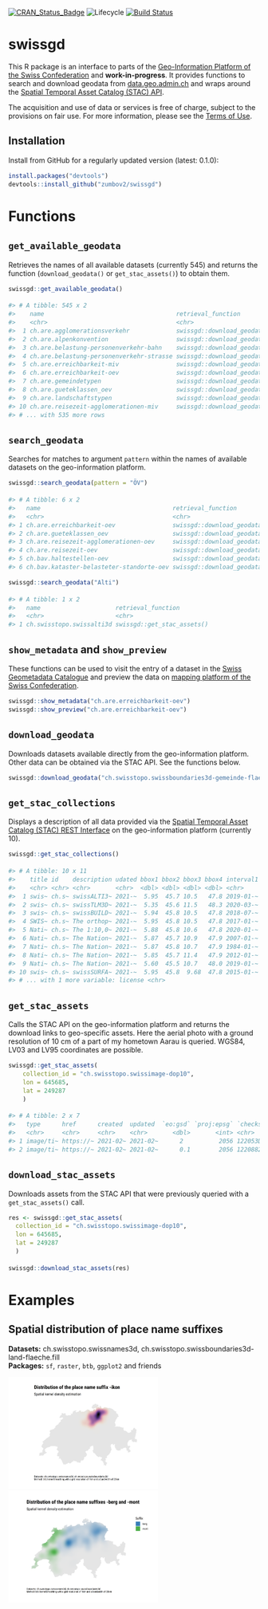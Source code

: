 [![CRAN_Status_Badge](http://www.r-pkg.org/badges/version/swissgd)](https://cran.r-project.org/package=swissgd)
![Lifecycle](https://img.shields.io/badge/lifecycle-maturing-orange.svg)
[![Build Status](https://travis-ci.org/zumbov2/swissgd.svg?branch=master)](https://travis-ci.org/zumbov2/swissgd)

# swissgd
This R package is an interface to parts of the [Geo-Information Platform of the Swiss Confederation](https://www.geo.admin.ch/en/geo-services/geo-services/download-services.html) and **work-in-progress**. It provides functions to search and download geodata from [data.geo.admin.ch](https://data.geo.admin.ch/) and wraps around the [Spatial Temporal Asset Catalog (STAC) API](https://data.geo.admin.ch/api/stac/v0.9/).
 
The acquisition and use of data or services is free of charge, subject to the provisions on fair use. For more information, please see the [Terms of Use](https://www.geo.admin.ch/en/geo-services/geo-services/terms-of-use.html).

## Installation
Install from GitHub for a regularly updated version (latest: 0.1.0):

```r
install.packages("devtools")
devtools::install_github("zumbov2/swissgd")

```

# Functions

## `get_available_geodata`
Retrieves the names of all available datasets (currently 545) and returns the function (`download_geodata()` or `get_stac_assets()`) to obtain them.

``` r
swissgd::get_available_geodata()

#> # A tibble: 545 x 2
#>    name                                     retrieval_function         
#>    <chr>                                    <chr>                      
#>  1 ch.are.agglomerationsverkehr             swissgd::download_geodata()
#>  2 ch.are.alpenkonvention                   swissgd::download_geodata()
#>  3 ch.are.belastung-personenverkehr-bahn    swissgd::download_geodata()
#>  4 ch.are.belastung-personenverkehr-strasse swissgd::download_geodata()
#>  5 ch.are.erreichbarkeit-miv                swissgd::download_geodata()
#>  6 ch.are.erreichbarkeit-oev                swissgd::download_geodata()
#>  7 ch.are.gemeindetypen                     swissgd::download_geodata()
#>  8 ch.are.gueteklassen_oev                  swissgd::download_geodata()
#>  9 ch.are.landschaftstypen                  swissgd::download_geodata()
#> 10 ch.are.reisezeit-agglomerationen-miv     swissgd::download_geodata()
#> # ... with 535 more rows
```

## `search_geodata`
Searches for matches to argument `pattern` within the names of available datasets on the geo-information platform.

``` r
swissgd::search_geodata(pattern = "ÖV")

#> # A tibble: 6 x 2
#>   name                                     retrieval_function         
#>   <chr>                                    <chr>                      
#> 1 ch.are.erreichbarkeit-oev                swissgd::download_geodata()
#> 2 ch.are.gueteklassen_oev                  swissgd::download_geodata()
#> 3 ch.are.reisezeit-agglomerationen-oev     swissgd::download_geodata()
#> 4 ch.are.reisezeit-oev                     swissgd::download_geodata()
#> 5 ch.bav.haltestellen-oev                  swissgd::download_geodata()
#> 6 ch.bav.kataster-belasteter-standorte-oev swissgd::download_geodata()
```

``` r
swissgd::search_geodata("Alti")

#> # A tibble: 1 x 2
#>   name                     retrieval_function        
#>   <chr>                    <chr>                     
#> 1 ch.swisstopo.swissalti3d swissgd::get_stac_assets()
```

## `show_metadata` and `show_preview`
These functions can be used to visit the entry of a dataset in the [Swiss Geometadata Catalogue](https://www.geocat.admin.ch) and preview the data on [mapping platform of the Swiss Confederation](https://map.geo.admin.ch).
``` r
swissgd::show_metadata("ch.are.erreichbarkeit-oev")
swissgd::show_preview("ch.are.erreichbarkeit-oev")
```

## `download_geodata`
Downloads datasets available directly from the geo-information platform. Other data can be obtained via the STAC API. See the functions below.

``` r
swissgd::download_geodata("ch.swisstopo.swissboundaries3d-gemeinde-flaeche.fill")
```

## `get_stac_collections`
Displays a description of all data provided via the [Spatial Temporal Asset Catalog (STAC) REST Interface](https://data.geo.admin.ch/api/stac/v0.9/collections) on the geo-information platform (currently 10).

``` r
swissgd::get_stac_collections()

#> # A tibble: 10 x 11
#>    title id    description udated bbox1 bbox2 bbox3 bbox4 interval1 interval2
#>    <chr> <chr> <chr>       <chr>  <dbl> <dbl> <dbl> <dbl> <chr>     <chr>    
#>  1 swis~ ch.s~ swissALTI3~ 2021-~  5.95  45.7 10.5   47.8 2019-01-~ 2020-01-~
#>  2 swis~ ch.s~ swissTLM3D~ 2021-~  5.35  45.6 11.5   48.3 2020-03-~ 2020-03-~
#>  3 swis~ ch.s~ swissBUILD~ 2021-~  5.94  45.8 10.5   47.8 2018-07-~ 2020-10-~
#>  4 SWIS~ ch.s~ The orthop~ 2021-~  5.95  45.8 10.5   47.8 2017-01-~ 2020-01-~
#>  5 Nati~ ch.s~ The 1:10,0~ 2021-~  5.88  45.8 10.6   47.8 2020-01-~ 2020-01-~
#>  6 Nati~ ch.s~ The Nation~ 2021-~  5.87  45.7 10.9   47.9 2007-01-~ 2018-01-~
#>  7 Nati~ ch.s~ The Nation~ 2021-~  5.87  45.8 10.7   47.9 1984-01-~ 2018-01-~
#>  8 Nati~ ch.s~ The Nation~ 2021-~  5.85  45.7 11.4   47.9 2012-01-~ 2019-01-~
#>  9 Nati~ ch.s~ The Nation~ 2021-~  5.60  45.5 10.7   48.0 2019-01-~ 2019-01-~
#> 10 swis~ ch.s~ swissSURFA~ 2021-~  5.95  45.8  9.68  47.8 2015-01-~ 2020-01-~
#> # ... with 1 more variable: license <chr>
```

## `get_stac_assets`
Calls the STAC API on the geo-information platform and returns the download links to geo-specific assets. Here the aerial photo with a ground resolution of 10 cm of a part of my hometown Aarau is queried. WGS84, LV03 and LV95 coordinates are possible.

``` r
swissgd::get_stac_assets(
    collection_id = "ch.swisstopo.swissimage-dop10", 
    lon = 645685, 
    lat = 249287
    )

#> # A tibble: 2 x 7
#>   type      href      created  updated  `eo:gsd` `proj:epsg` `checksum:multihas~
#>   <chr>     <chr>     <chr>    <chr>       <dbl>       <int> <chr>              
#> 1 image/ti~ https://~ 2021-02~ 2021-02~      2          2056 122053DCAE0197F524~
#> 2 image/ti~ https://~ 2021-02~ 2021-02~      0.1        2056 12208825F4C065E9FA~
```

## `download_stac_assets`
Downloads assets from the STAC API that were previously queried with a `get_stac_assets()` call.

``` r
res <- swissgd::get_stac_assets(
  collection_id = "ch.swisstopo.swissimage-dop10",
  lon = 645685,
  lat = 249287
  )

swissgd::download_stac_assets(res)
```

# Examples

## Spatial distribution of place name suffixes
**Datasets:** ch.swisstopo.swissnames3d, ch.swisstopo.swissboundaries3d-land-flaeche.fill  
**Packages:** `sf`, `raster`, `btb`, `ggplot2` and friends

<img src="https://github.com/zumbov2/swissgd/blob/master/examples/ex1_ikon.png" width="300">  
<img src="https://github.com/zumbov2/swissgd/blob/master/examples/ex1_berg_mont.png" width="300">  




